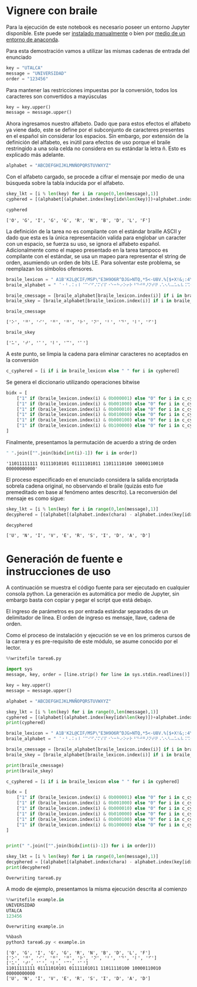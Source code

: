 # Vignere con braile

Para la ejecución de este notebook es necesario poseer un entorno Jupyter disponible. Este puede ser [instalado manualmente](https://jupyter.org/install) o bien por [medio de un entorno de anaconda](https://www.anaconda.com/). 

Para esta demostración vamos a utilizar las mismas cadenas de entrada del enunciado


```python
key = "UTALCA"
message = "UNIVERSIDAD"
order = "123456"
```

Para mantener las restricciones impuestas por la conversión, todos los caracteres son convertidos a mayúsculas


```python
key = key.upper()
message = message.upper()
```

Ahora ingresamos nuestro alfabeto. Dado que para estos efectos el alfabeto ya viene dado, este se define por el subconjunto de caracteres presentes en el español sin considerar los espacios. Sin embargo, por extensión de la definición del alfabeto, es inútil para efectos de uso porque el braile restringido a una sola celda no considera en su estándar la letra ñ. Esto es explicado más adelante.


```python
alphabet = "ABCDEFGHIJKLMNÑOPQRSTUVWXYZ"
```

Con el alfabeto cargado, se procede a cifrar el mensaje por medio de una búsqueda sobre la tabla inducida por el alfabeto.


```python
skey_lkt = [i % len(key) for i in range(0,len(message),1)]
cyphered = [(alphabet[(alphabet.index(key[idx%len(key)])+alphabet.index(chara))%len(alphabet)]) for idx, chara in enumerate(message, start=0)]
```


```python
cyphered
```




    ['O', 'G', 'I', 'G', 'G', 'R', 'N', 'B', 'D', 'L', 'F']



La definición de la tarea no es compilante con el estándar braille ASCII y dado que esta es la única representación valida para englobar un caracter con un espacio, se fuerza su uso, se ignora el alfabeto español. Adicionalmente como el mapeo presentado en la tarea tampoco es compilante con el estándar, se usa un mapeo para representar el string de orden, asumiendo un orden de bits LE. Para solventar este problema, se reemplazan los símbolos ofensores.


```python
braile_lexicon = " A1B'K2L@CIF/MSP\"E3H9O6R^DJG>NTQ,*5<-U8V.%[$+X!&;:4\\0Z7(_?W]#Y)="
braile_alphabet = "⠀⠁⠂⠃⠄⠅⠆⠇⠈⠉⠊⠋⠌⠍⠎⠏⠐⠑⠒⠓⠔⠕⠖⠗⠘⠙⠚⠛⠜⠝⠞⠟⠠⠡⠢⠣⠤⠥⠦⠧⠨⠩⠪⠫⠬⠭⠮⠯⠰⠱⠲⠳⠴⠵⠶⠷⠸⠹⠺⠻⠼⠽⠾⠿"

braile_cmessage = [braile_alphabet[braile_lexicon.index(i)] if i in braile_lexicon else " " for i in cyphered]
braile_skey = [braile_alphabet[braile_lexicon.index(i)] if i in braile_lexicon else " " for i in key]
```


```python
braile_cmessage
```




    ['⠕', '⠛', '⠊', '⠛', '⠛', '⠗', '⠝', '⠃', '⠙', '⠇', '⠋']




```python
braile_skey
```




    ['⠥', '⠞', '⠁', '⠇', '⠉', '⠁']



A este punto, se limpia la cadena para eliminar caracteres no aceptados en la conversión


```python
c_cyphered = [i if i in braile_lexicon else " " for i in cyphered]
```

Se genera el diccionario utilizando operaciones bitwise


```python
bidx = [
    ["1" if (braile_lexicon.index(i) & 0b000001) else "0" for i in c_cyphered],
    ["1" if (braile_lexicon.index(i) & 0b001000) else "0" for i in c_cyphered],
    ["1" if (braile_lexicon.index(i) & 0b000010) else "0" for i in c_cyphered],
    ["1" if (braile_lexicon.index(i) & 0b010000) else "0" for i in c_cyphered],
    ["1" if (braile_lexicon.index(i) & 0b000100) else "0" for i in c_cyphered],
    ["1" if (braile_lexicon.index(i) & 0b100000) else "0" for i in c_cyphered]
]
```

Finalmente, presentamos la permutación de acuerdo a string de orden


```python
" ".join(["".join(bidx[int(i)-1]) for i in order])
```




    '11011111111 01111010101 01111101011 11011110100 10000110010 00000000000'



El proceso especificado en el enunciado considera la salida encriptada sobrela cadena original, no observando el braile (quizás esto fue premeditado en base al fenómeno antes descrito). La reconversión del mensaje es como sigue:


```python
skey_lkt = [i % len(key) for i in range(0,len(message),1)]
decyphered = [(alphabet[(alphabet.index(chara) - alphabet.index(key[idx%len(key)]))%len(alphabet)]) for idx, chara in enumerate(cyphered, start=0)]
```


```python
decyphered
```




    ['U', 'N', 'I', 'V', 'E', 'R', 'S', 'I', 'D', 'A', 'D']



# Generación de fuente e instrucciones de uso

A continuación se muestra el código fuente para ser ejecutado en cualquier consola python. La generación es automática por medio de Jupyter, sin embargo basta con copiar y pegar el script que está debajo.

El ingreso de parámetros es por entrada estándar separados de un delimitador de línea. El orden de ingreso es mensaje, llave, cadena de orden.

Como el proceso de instalación y ejecución se ve en los primeros cursos de la carrera y es pre-requisito de este módulo, se asume conocido por el lector.


```python
%%writefile tarea6.py

import sys
message, key, order = [line.strip() for line in sys.stdin.readlines()]

key = key.upper()
message = message.upper()

alphabet = "ABCDEFGHIJKLMNÑOPQRSTUVWXYZ"

skey_lkt = [i % len(key) for i in range(0,len(message),1)]
cyphered = [(alphabet[(alphabet.index(key[idx%len(key)])+alphabet.index(chara))%len(alphabet)]) for idx, chara in enumerate(message, start=0)]
print(cyphered)

braile_lexicon = " A1B'K2L@CIF/MSP\"E3H9O6R^DJG>NTQ,*5<-U8V.%[$+X!&;:4\\0Z7(_?W]#Y)="
braile_alphabet = "⠀⠁⠂⠃⠄⠅⠆⠇⠈⠉⠊⠋⠌⠍⠎⠏⠐⠑⠒⠓⠔⠕⠖⠗⠘⠙⠚⠛⠜⠝⠞⠟⠠⠡⠢⠣⠤⠥⠦⠧⠨⠩⠪⠫⠬⠭⠮⠯⠰⠱⠲⠳⠴⠵⠶⠷⠸⠹⠺⠻⠼⠽⠾⠿"

braile_cmessage = [braile_alphabet[braile_lexicon.index(i)] if i in braile_lexicon else " " for i in cyphered]
braile_skey = [braile_alphabet[braile_lexicon.index(i)] if i in braile_lexicon else " " for i in key]

print(braile_cmessage)
print(braile_skey)

c_cyphered = [i if i in braile_lexicon else " " for i in cyphered]

bidx = [
    ["1" if (braile_lexicon.index(i) & 0b000001) else "0" for i in c_cyphered],
    ["1" if (braile_lexicon.index(i) & 0b001000) else "0" for i in c_cyphered],
    ["1" if (braile_lexicon.index(i) & 0b000010) else "0" for i in c_cyphered],
    ["1" if (braile_lexicon.index(i) & 0b010000) else "0" for i in c_cyphered],
    ["1" if (braile_lexicon.index(i) & 0b000100) else "0" for i in c_cyphered],
    ["1" if (braile_lexicon.index(i) & 0b100000) else "0" for i in c_cyphered]
]


print(" ".join(["".join(bidx[int(i)-1]) for i in order]))

skey_lkt = [i % len(key) for i in range(0,len(message),1)]
decyphered = [(alphabet[(alphabet.index(chara) - alphabet.index(key[idx%len(key)]))%len(alphabet)]) for idx, chara in enumerate(cyphered, start=0)]
print(decyphered)
```

    Overwriting tarea6.py


A modo de ejemplo, presentamos la misma ejecución descrita al comienzo


```python
%%writefile example.in
UNIVERSIDAD
UTALCA
123456
```

    Overwriting example.in



```bash
%%bash
python3 tarea6.py < example.in
```

    ['O', 'G', 'I', 'G', 'G', 'R', 'N', 'B', 'D', 'L', 'F']
    ['⠕', '⠛', '⠊', '⠛', '⠛', '⠗', '⠝', '⠃', '⠙', '⠇', '⠋']
    ['⠥', '⠞', '⠁', '⠇', '⠉', '⠁']
    11011111111 01111010101 01111101011 11011110100 10000110010 00000000000
    ['U', 'N', 'I', 'V', 'E', 'R', 'S', 'I', 'D', 'A', 'D']



```python

```

